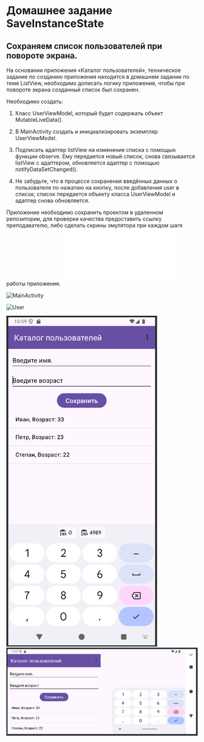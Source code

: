 # Домашнее задание SaveInstanceState

## Сохраняем список пользователей при повороте экрана.

На основании приложения «Каталог пользователей», техническое задание по созданию приложения находится в домашнем задании по теме ListView, необходимо дописать логику приложения, чтобы при повороте экрана созданный список был сохранен.

Необходимо создать:

1. Класс UserViewModel, который будет содержать объект MutableLiveData().
   
2. В MainActivity создать и инициализировать экземпляр UserViewModel.
   
3. Подписать адаптер listView на изменения списка с помощью функции observe. Ему передается новый список, снова связывается listView с адаптером, обновляется адаптер с помощью notifyDataSetChanged().
   
4. Не забудьте, что в процессе сохранения введённых данных о пользователе по нажатию на кнопку, после добавления user в список, список передается объекту класса UserViewModel и адаптер снова обновляется.
   
Приложение необходимо сохранить проектом в удаленном репозитории, для проверки качества предоставить ссылку преподавателю, либо сделать скрины эмулятора при каждом шаге работы приложения.
![activity_main](app/src/main/res/layout/activity_main.xml)

![MainActivity](app/src/main/java/com/example/listview/MainActivity.kt)

![User](app/src/main/java/com/example/listview/User.kt)

![image1](images/image1.png)
![image2](images/image2.png)
